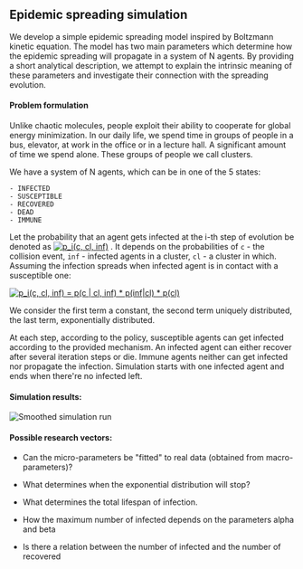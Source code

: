 
## Epidemic spreading simulation

We develop a simple epidemic spreading model inspired by Boltzmann kinetic equation. 
The model has two main parameters which determine how the epidemic spreading 
will propagate in a system of N agents. By providing a short analytical description, 
we attempt to explain the intrinsic meaning of these parameters
and investigate their connection with the spreading evolution.

#### Problem formulation

Unlike chaotic molecules, people exploit their ability to cooperate 
for global energy minimization. In our daily life, we spend time in groups of people 
in a bus, elevator, at work in the office or in a lecture hall. 
A significant amount of time we spend alone. These groups of people we call clusters. 

We have a system of N agents, which can be in one of the 5 states:
    
    - INFECTED
    - SUSCEPTIBLE
    - RECOVERED
    - DEAD
    - IMMUNE
    
Let the probability that an agent gets infected at the i-th step 
of evolution be denoted as 
<a href="https://www.codecogs.com/eqnedit.php?latex=p_i(c,&space;cl,&space;inf)" target="_blank"><img src="https://latex.codecogs.com/png.latex?p_i(c,&space;cl,&space;inf)" title="p_i(c, cl, inf)" /></a>
. It depends on the probabilities of 
```c``` - the collision event,
```inf``` - infected agents in a cluster,
```cl``` - a cluster in which. 
Assuming the infection spreads when infected agent is in contact with a susceptible one:

<a href="https://www.codecogs.com/eqnedit.php?latex=p_i(c,&space;cl,&space;inf)&space;=&space;p(c&space;|&space;cl,&space;inf)&space;*&space;p(inf|cl)&space;*&space;p(cl)" target="_blank"><img src="https://latex.codecogs.com/png.latex?p_i(c,&space;cl,&space;inf)&space;=&space;p(c&space;|&space;cl,&space;inf)&space;*&space;p(inf|cl)&space;*&space;p(cl)" title="p_i(c, cl, inf) = p(c | cl, inf) * p(inf|cl) * p(cl)" /></a>

We consider the first term a constant, the second term uniquely distributed,
the last term, exponentially distributed. 

At each step, according to the policy, 
susceptible agents can get infected according to the provided mechanism.
An infected agent can either recover after several iteration steps or die.
Immune agents neither can get infected nor propagate the infection.
Simulation starts with one infected agent and ends when there're no infected left.


#### Simulation results:

![Smoothed simulation run](data/area_plot/area_stack_mean_100_03-22-2020__23-20-47.png?raw=true) 
     
#### Possible research vectors:

   - Can the micro-parameters be "fitted" to real data (obtained from macro-parameters)?
   
   - What determines when the exponential distribution will stop?
   
   - What determines the total lifespan of infection.
    
   - How the maximum number of infected depends on the parameters alpha and beta
   
   - Is there a relation between the number of infected and the number of recovered